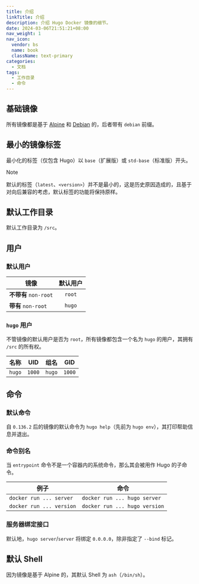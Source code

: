 ```yaml
---
title: 介绍
linkTitle: 介绍
description: 介绍 Hugo Docker 镜像的细节。
date: 2024-03-06T21:51:21+08:00
nav_weight: 1
nav_icon:
  vendor: bs
  name: book
  className: text-primary
categories:
  - 文档
tags:
  - 工作目录
  - 命令
---
```


## 基础镜像

所有镜像都是基于 [Alpine](https://hub.docker.com/_/alpine) 和 [Debian](https://hub.docker.com/_/debian) 的，后者带有 `debian` 前缀。

## 最小的镜像标签

最小化的标签（仅包含 Hugo）以 `base`（扩展版）或 `std-base`（标准版）开头。

> [!NOTE]
> 默认的标签（`latest`、`<version>`）并不是最小的，这是历史原因造成的，且基于对向后兼容的考虑，默认标签的功能将保持原样。

## 默认工作目录

默认工作目录为 `/src`。

## 用户

### 默认用户

| 镜像                 | 默认用户 |
| -------------------- | :-----: |
| **不带有** `non-root` | `root` |
| **带有** `non-root`   | `hugo` |

### `hugo` 用户

不管镜像的默认用户是否为 `root`，所有镜像都包含一个名为 `hugo` 的用户，其拥有 `/src` 的所有权。

| 名称   |  UID   |  组名  |  GID   |
| :----: | :----: | :----: | :----: |
| `hugo` | `1000` | `hugo` | `1000` |

## 命令

### 默认命令

自 `0.136.2` 后的镜像的默认命令为 `hugo help`（先前为 `hugo env`），其打印帮助信息并退出。

### 命令别名

当 `entrypoint` 命令不是一个容器内的系统命令，那么其会被用作 Hugo 的子命令。

| 例子      | 命令           |
| --------- | -------------- |
| `docker run ... server`  | `docker run ... hugo server`  |
| `docker run ... version` | `docker run ... hugo version` |

### 服务器绑定接口

默认地，`hugo server`/`server` 将绑定 `0.0.0.0`，除非指定了 `--bind` 标记。

## 默认 Shell

因为镜像是基于 Alpine 的，其默认 Shell 为 `ash`（`/bin/sh`）。
